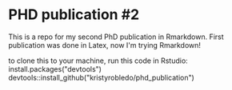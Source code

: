 # PHD publication #2

This is a repo for my second PhD publication in Rmarkdown. First publication was done in Latex, now I'm trying Rmarkdown!

to clone this to your machine, run this code in Rstudio:
install.packages("devtools")
devtools::install_github("kristyrobledo/phd_publication")
